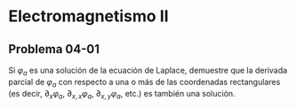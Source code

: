 # Electromagnetismo II
## Problema 04-01

Si $\varphi_a$ es una solución de la ecuación de Laplace, demuestre que la
derivada parcial de $\varphi_a$ con respecto a una o más de las coordenadas
rectangulares (es decir, $\partial_x \varphi_a$, $\partial_{x,x} \varphi_a$,
$\partial_{x,y} \varphi_a$, etc.) es también una solución.

